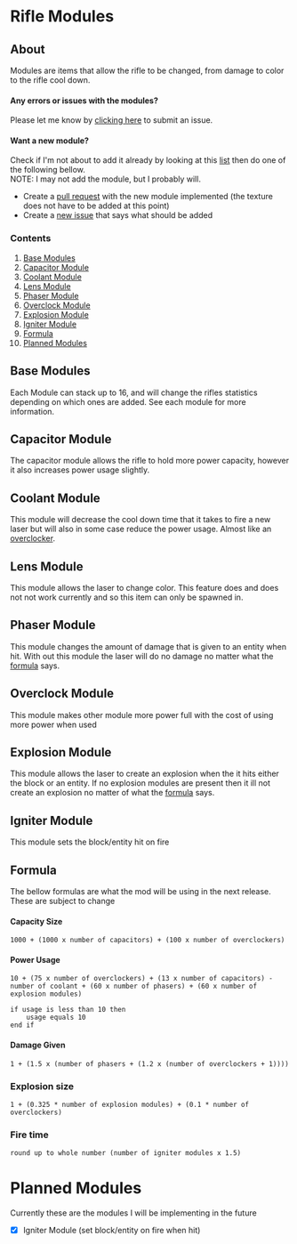 # Rifle Modules
## About
Modules are items that allow the rifle to be changed, from damage to color to the rifle cool down.

#### Any errors or issues with the modules?
Please let me know by [clicking here](https://github.com/GOGO98901/RorysMod/issues/new) to submit an issue.
#### Want a new module?
Check if I'm not about to add it already by looking at this [list](#planned-modules) then do one of the following bellow.<br>
NOTE: I may not add the module, but I probably will.
- Create a [pull request](https://github.com/GOGO98901/RorysMod/compare) with the new module implemented (the texture does not have to be added at this point)
- Create a [new issue](https://github.com/GOGO98901/RorysMod/issues/new) that says what should be added

### Contents
1. [Base Modules](#base-modules)
2. [Capacitor Module](#capacitor-module)
3. [Coolant Module](#coolant-module)
4. [Lens Module](#lens-module)
5. [Phaser Module](#phaser-module)
6. [Overclock Module](#overclock-module)
7. [Explosion Module](#explosion-module)
8. [Igniter Module](#igniter-module)
9. [Formula](#formula)
10. [Planned Modules](#planned-modules)

## Base Modules
Each Module can stack up to 16, and will change the rifles statistics depending on which ones are added. See each module for more information.

## Capacitor Module
The capacitor module allows the rifle to hold more power capacity, however it also increases power usage slightly.

## Coolant Module
This module will decrease the cool down time that it takes to fire a new laser but will also in some case reduce the power usage. Almost like an [overclocker](#overclock-module).

## Lens Module
This module allows the laser to change color. This feature does and does not not work currently and so this item can only be spawned in.

## Phaser Module
This module changes the amount of damage that is given to an entity when hit. With out this module the laser will do no damage no matter what the [formula](#damage-given) says.

## Overclock Module
This module makes other module more power full with the cost of using more power when used

## Explosion Module
This module allows the laser to create an explosion when the it hits either the block or an entity. If no explosion modules are present then it ill not create an explosion no matter of what the [formula](#explosion-size) says.

## Igniter Module
This module sets the block/entity hit on fire

## Formula
The bellow formulas are what the mod will be using in the next release. These are subject to change
#### Capacity Size
```
1000 + (1000 x number of capacitors) + (100 x number of overclockers)
```
#### Power Usage
```
10 + (75 x number of overclockers) + (13 x number of capacitors) - number of coolant + (60 x number of phasers) + (60 x number of explosion modules)

if usage is less than 10 then
	usage equals 10
end if
```
#### Damage Given
```
1 + (1.5 x (number of phasers + (1.2 x (number of overclockers + 1))))
```
### Explosion size
```
1 + (0.325 * number of explosion modules) + (0.1 * number of overclockers)
```
### Fire time
```
round up to whole number (number of igniter modules x 1.5)
```
# Planned Modules
Currently these are the modules I will be implementing in the future
- [x] Igniter Module (set block/entity on fire when hit)
